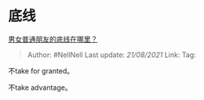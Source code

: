 # 底线
[男女普通朋友的底线在哪里？](https://www.zhihu.com/question/35925683/answer/2021896254)

> Author: #NellNell 
> Last update: *21/08/2021* 
> Link:
> Tag: 

不take for granted。

不take advantage。